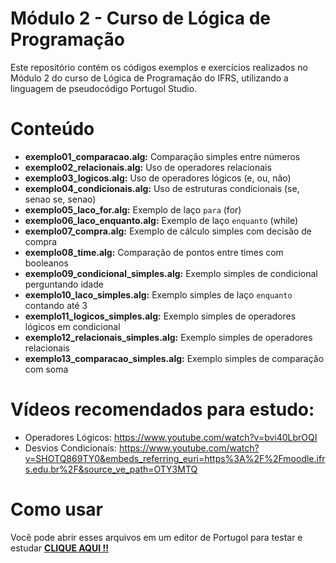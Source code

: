 # Módulo 2 - Curso de Lógica de Programação
Este repositório contém os códigos exemplos e exercícios realizados no Módulo 2 do curso de Lógica de Programação do IFRS, utilizando a linguagem de pseudocódigo Portugol Studio.
# Conteúdo

- **exemplo01_comparacao.alg:** Comparação simples entre números
- **exemplo02_relacionais.alg:** Uso de operadores relacionais
- **exemplo03_logicos.alg:** Uso de operadores lógicos (e, ou, não)
- **exemplo04_condicionais.alg:** Uso de estruturas condicionais (se, senao se, senao)
- **exemplo05_laco_for.alg:** Exemplo de laço `para` (for)
- **exemplo06_laco_enquanto.alg:** Exemplo de laço `enquanto` (while)
- **exemplo07_compra.alg:** Exemplo de cálculo simples com decisão de compra
- **exemplo08_time.alg:** Comparação de pontos entre times com booleanos
- **exemplo09_condicional_simples.alg:** Exemplo simples de condicional perguntando idade
- **exemplo10_laco_simples.alg:** Exemplo simples de laço `enquanto` contando até 3
- **exemplo11_logicos_simples.alg:** Exemplo simples de operadores lógicos em condicional
- **exemplo12_relacionais_simples.alg:** Exemplo simples de operadores relacionais
- **exemplo13_comparacao_simples.alg:** Exemplo simples de comparação com soma

# Vídeos recomendados para estudo:

- Operadores Lógicos: https://www.youtube.com/watch?v=bvi40LbrOQI
- Desvios Condicionais: https://www.youtube.com/watch?v=SHOTQ869TY0&embeds_referring_euri=https%3A%2F%2Fmoodle.ifrs.edu.br%2F&source_ve_path=OTY3MTQ

# Como usar

Você pode abrir esses arquivos em um editor de Portugol  para testar e estudar    [**CLIQUE AQUI !!**](https://portugol.dev/)



